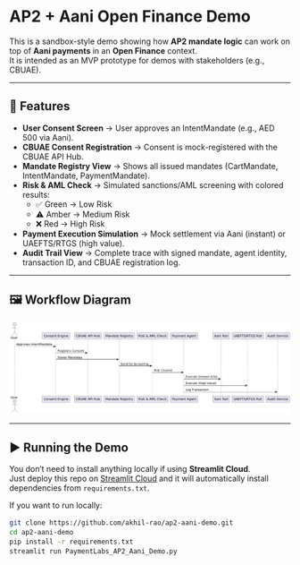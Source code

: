 # AP2 + Aani Open Finance Demo

This is a sandbox-style demo showing how **AP2 mandate logic** can work on top of **Aani payments** in an **Open Finance** context.  
It is intended as an MVP prototype for demos with stakeholders (e.g., CBUAE).

---

## 🚀 Features

- **User Consent Screen** → User approves an IntentMandate (e.g., AED 500 via Aani).  
- **CBUAE Consent Registration** → Consent is mock-registered with the CBUAE API Hub.  
- **Mandate Registry View** → Shows all issued mandates (CartMandate, IntentMandate, PaymentMandate).  
- **Risk & AML Check** → Simulated sanctions/AML screening with colored results:  
  - ✅ Green → Low Risk  
  - ⚠️ Amber → Medium Risk  
  - ❌ Red → High Risk  
- **Payment Execution Simulation** → Mock settlement via Aani (instant) or UAEFTS/RTGS (high value).  
- **Audit Trail View** → Complete trace with signed mandate, agent identity, transaction ID, and CBUAE registration log.  

---

## 🖼️ Workflow Diagram

![Workflow Diagram](https://raw.githubusercontent.com/akhil-rao/ap2-aani-demo/main/Demo%20env%20workflow.png)

---

## ▶️ Running the Demo

You don’t need to install anything locally if using **Streamlit Cloud**.  
Just deploy this repo on [Streamlit Cloud](https://streamlit.io/cloud) and it will automatically install dependencies from `requirements.txt`.  

If you want to run locally:  

```bash
git clone https://github.com/akhil-rao/ap2-aani-demo.git
cd ap2-aani-demo
pip install -r requirements.txt
streamlit run PaymentLabs_AP2_Aani_Demo.py
